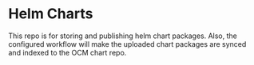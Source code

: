 # Helm Charts

This repo is for storing and publishing helm chart packages. Also, the
configured workflow will make the uploaded chart packages are synced
and indexed to the OCM chart repo.
